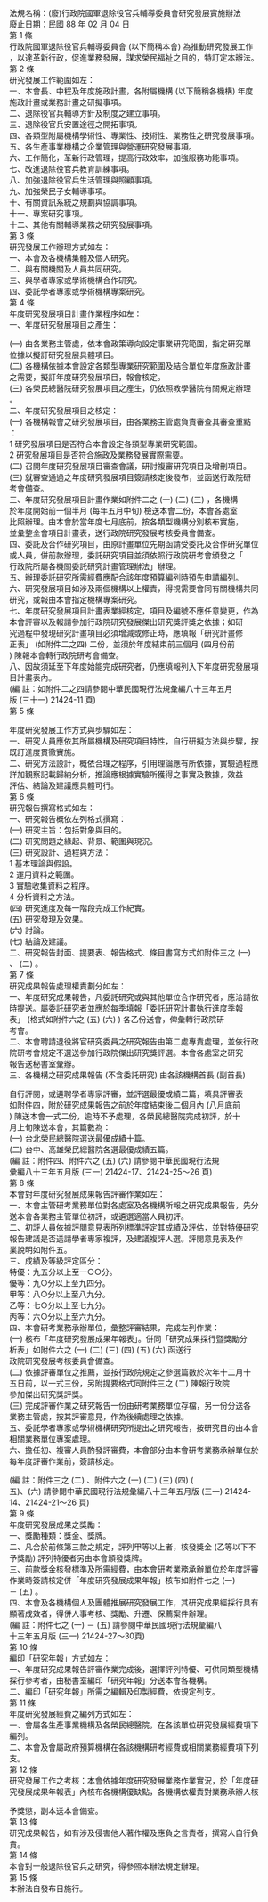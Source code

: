 法規名稱：(廢)行政院國軍退除役官兵輔導委員會研究發展實施辦法  
廢止日期：民國 88 年 02 月 04 日  
第 1 條  
行政院國軍退除役官兵輔導委員會 (以下簡稱本會) 為推動研究發展工作  
，以達革新行政，促進業務發展，謀求榮民福祉之目的，特訂定本辦法。  
第 2 條  
研究發展工作範圍如左：  
一、本會長、中程及年度施政計畫，各附屬機構 (以下簡稱各機構) 年度  
施政計畫或業務計畫之研擬事項。  
二、退除役官兵輔導方針及制度之建立事項。  
三、退除役官兵安置途徑之開拓事項。  
四、各類型附屬機構學術性、專業性、技術性、業務性之研究發展事項。  
五、各生產事業機構之企業管理與營運研究發展事項。  
六、工作簡化，革新行政管理，提高行政效率，加強服務功能事項。  
七、改進退除役官兵教育訓練事項。  
八、加強退除役官兵生活管理與照顧事項。  
九、加強榮民子女輔導事項。  
十、有關資訊系統之規劃與協調事項。  
十一、專案研究事項。  
十二、其他有關輔導業務之研究發展事項。  
第 3 條  
研究發展工作辦理方式如左：  
一、本會及各機構集體及個人研究。  
二、與有關機關及人員共同研究。  
三、與學者專家或學術機構合作研究。  
四、委託學者專家或學術機構專案研究。  
第 4 條  
年度研究發展項目計畫作業程序如左：  
一、年度研究發展項目之產生：  


(一) 由各業務主管處，依本會政策導向設定事業研究範圍，指定研究單  
位據以擬訂研究發展具體項目。  
(二) 各機構依據本會設定各類型專業研究範圍及結合單位年度施政計畫  
之需要，擬訂年度研究發展項目，報會核定。  
(三) 各榮民總醫院研究發展項目之產生，仍依照教學醫院有關規定辦理  
。  
二、年度研究發展項目之核定：  
(一) 各機構報會之研究發展項目，由各業務主管處負責審查其審查重點  
：  
1 研究發展項目是否符合本會設定各類型專業研究範圍。  
2 研究發展項目是否符合施政及業務發展實際需要。  
(二) 召開年度研究發展項目審查會議，研討複審研究項目及增刪項目。  
(三) 就審查通過之年度研究發展項目簽請核定後發布，並函送行政院研  
考會備查。  
三、年度研究發展項目計畫作業如附件二之 (一) (二) (三) ，各機構  
於年度開始前一個半月 (每年五月中旬) 檢送本會二份，本會各處室  
比照辦理。由本會於當年度七月底前，按各類型機構分別核布實施，  
並彙整全會項目計畫表，送行政院研究發展考核委員會備查。  
四、委託及合作研究項目，由原計畫單位先期函請受委託及合作研究單位  
或人員，併前款辦理，委託研究項目並須依照行政院研考會頒發之「  
行政院所屬各機關委託研究計畫管理辦法」辦理。  
五、辦理委託研究所需經費應配合該年度預算編列時預先申請編列。  
六、研究發展項目如涉及兩個機構以上權責，得視需要會同有關機構共同  
研究，或報由本會指定機構專案研究。  
七、年度研究發展項目計畫表業經核定，項目及編號不應任意變更，作為  
本會評審以及報請參加行政院研究發展傑出研究獎評獎之依據；如研  
究過程中發現研究計畫項目必須增減或修正時，應填報「研究計畫修  
正表」 (如附件二之四) 二份，並須於年度結束前三個月 (四月份前  
) 陳報本會轉行政院研考會備查。  
八、因故須延至下年度始能完成研究者，仍應填報列入下年度研究發展項  
目計畫表內。  
(編 註：如附件二之四請參閱中華民國現行法規彙編八十三年五月  
版 (三十一) 21424-11 頁)  
第 5 條  


年度研究發展工作方式與步驟如左：  
一、研究人員應依其所屬機構及研究項目特性，自行研擬方法與步驟，按  
既訂進度貫徹實施。  
二、研究方法設計，概依合理之程序，引用理論應有所依據，實驗過程應  
詳加觀察記載歸納分析，推論應根據實驗所獲得之事實及數據，效益  
評估、結論及建議應具體可行。  
第 6 條  
研究報告撰寫格式如左：  
一、研究報告概依左列格式撰寫：  
(一) 研究主旨：包括對象與目的。  
(二) 研究問題之緣起、背景、範圍與現況。  
(三) 研究設計、過程與方法：  
1 基本理論與假設。  
2 運用資料之範圍。  
3 實驗收集資料之程序。  
4 分析資料之方法。  
(四) 研究進度及每一階段完成工作紀實。  
(五) 研究發現及效果。  
(六) 討論。  
(七) 結論及建議。  
二、研究報告封面、提要表、報告格式、條目書寫方式如附件三之 (一)  
、 (二) 。  
第 7 條  
研究成果報告處理權責劃分如左：  
一、年度研究成果報告，凡委託研究或與其他單位合作研究者，應洽請依  
時提送。屬委託研究者並應於每季填報「委託研究計畫執行進度季報  
表」 (格式如附件六之 (五) (六) ) 各乙份送會，俾彙轉行政院研  
考會。  
二、本會聘請退役將官研究委員之研究報告由第二處專責處理，並依行政  
院研考會規定不選送參加行政院傑出研究獎評選。本會各處室之研究  
報告送秘書室彙辦。  
三、各機構之研究成果報告 (不含委託研究) 由各該機構首長 (副首長)  


自行評閱，或遴聘學者專家評審，並評選最優成績二篇，填具評審表  
如附件四，附於研究成果報告之前於年度結束後二個月內 (八月底前  
) 陳送本會一式二份，逾時不予處理，各榮民總醫院完成初評，於十  
月上旬陳送本會，其篇數為：  
(一) 台北榮民總醫院選送最優成績十篇。  
(二) 台中、高雄榮民總醫院各選最優成績五篇。  
(編 註：附件四、附件六之 (五) (六) 請參閱中華民國現行法規  
彙編八十三年五月版 (三一) 21424-17、21424-25～26 頁)  
第 8 條  
本會對年度研究發展成果報告評審作業如左：  
一、本會主管研考業務單位對各處室及各機構所報之研究成果報告，先分  
送本會各業務主管單位初評，或遴選適當人員初評。  
二、初評人員依據評閱意見表所列標準評定其成績及評估，並對特優研究  
報告建議是否送請學者專家複評，及建議複評人選。評閱意見表及作  
業說明如附件五。  
三、成績及等級評定區分：  
特優：九五分以上至一○○分。  
優等：九○分以上至九四分。  
甲等：八○分以上至八九分。  
乙等：七○分以上至七九分。  
丙等：六○分以上至六九分。  
四、本會研考業務承辦單位，彙整評審結果，完成左列作業：  
(一) 核布「年度研究發展成果年報表」。併同「研究成果採行暨獎勵分  
析表」如附件六之 (一) (二) (三) (四) (五) (六) 函送行  
政院研究發展考核委員會備查。  
(二) 依據評審單位之推薦，並按行政院規定之參選篇數於次年十二月十  
五日前，以一式三份，另附提要格式同附件三之 (二) 陳報行政院  
參加傑出研究獎評獎。  
(三) 完成評審作業之研究報告一份由研考業務單位存檔，另一份分送各  
業務主管處，按其評審意見，作為後續處理之依據。  
五、委託學者專家或學術機構研究所提出之研究報告，按研究目的由本會  
相關業務單位專案處理。  
六、擔任初、複審人員酌發評審費，本會部分由本會研考業務承辦單位於  
每年度評審作業前，簽請核定。  


(編 註：附件三之 (二) 、附件六之 (一) (二) (三) (四) (  
五)、(六) 請參閱中華民國現行法規彙編八十三年五月版 (三一) 21424-  
14、21424-21～26 頁)  
第 9 條  
年度研究發展成果之獎勵：  
一、獎勵種類：獎金、獎牌。  
二、凡合於前條第三款之規定，評列甲等以上者，核發獎金 (乙等以下不  
予獎勵) 評列特優者另由本會頒發獎牌。  
三、前款獎金核發標準及所需經費，由本會研考業務承辦單位於年度評審  
作業時簽請核定併「年度研究發展成果年報」核布如附件七之 (一)  
－ (五) 。  
四、本會及各機構個人及團體推展研究發展工作，其研究成果經採行具有  
顯著成效者，得併人事考核、獎勵、升遷、保薦案件辦理。  
(編 註：附件七之 (一) － (五) 請參閱中華民國現行法規彙編八  
十三年五月版 (三一) 21424-27～30頁)  
第 10 條  
編印「研究年報」方式如左：  
一、年度研究成果報告評審作業完成後，選擇評列特優、可供同類型機構  
採行參考者，由秘書室編印「研究年報」分送本會各機構。  
二、編印「研究年報」所需之編輯及印製經費，依規定列支。  
第 11 條  
年度研究發展經費之編列方式如左：  
一、會屬各生產事業機構及各榮民總醫院，在各該單位研究發展經費項下  
編列。  
二、本會及會屬政府預算機構在各該機構研考經費或相關業務經費項下列  
支。  
第 12 條  
研究發展工作之考核：本會依據年度研究發展業務作業實況，於「年度研  
究發展成果年報表」內核布各機構優缺點，各機構依權責對業務承辦人核  


予獎懲，副本送本會備查。  
第 13 條  
研究成果報告，如有涉及侵害他人著作權及應負之言責者，撰寫人自行負  
責。  
第 14 條  
本會對一般退除役官兵之研究，得參照本辦法規定辦理。  
第 15 條  
本辦法自發布日施行。  


